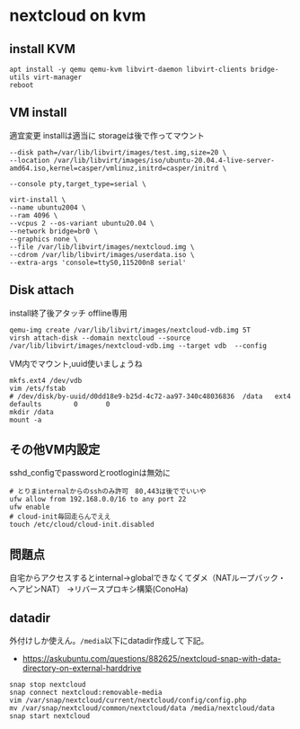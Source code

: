 # nextcloud on kvm

## install KVM

```
apt install -y qemu qemu-kvm libvirt-daemon libvirt-clients bridge-utils virt-manager
reboot

```

## VM install

適宜変更
installは適当に
storageは後で作ってマウント
```
--disk path=/var/lib/libvirt/images/test.img,size=20 \
--location /var/lib/libvirt/images/iso/ubuntu-20.04.4-live-server-amd64.iso,kernel=casper/vmlinuz,initrd=casper/initrd \

--console pty,target_type=serial \
```
```
virt-install \
--name ubuntu2004 \
--ram 4096 \
--vcpus 2 --os-variant ubuntu20.04 \
--network bridge=br0 \
--graphics none \
--file /var/lib/libvirt/images/nextcloud.img \
--cdrom /var/lib/libvirt/images/userdata.iso \
--extra-args 'console=ttyS0,115200n8 serial'
```
## Disk attach

install終了後アタッチ
offline専用
```
qemu-img create /var/lib/libvirt/images/nextcloud-vdb.img 5T
virsh attach-disk --domain nextcloud --source /var/lib/libvirt/images/nextcloud-vdb.img --target vdb  --config
```
VM内でマウント,uuid使いましょうね
```
mkfs.ext4 /dev/vdb
vim /ets/fstab
# /dev/disk/by-uuid/d0dd18e9-b25d-4c72-aa97-340c48036836  /data   ext4    defaults        0       0
mkdir /data
mount -a
```

## その他VM内設定

sshd_configでpasswordとrootloginは無効に
```
# とりまinternalからのsshのみ許可　80,443は後ででいいや
ufw allow from 192.168.0.0/16 to any port 22
ufw enable
# cloud-init毎回走らんでええ
touch /etc/cloud/cloud-init.disabled
```

## 問題点
自宅からアクセスするとinternal->globalできなくてダメ（NATループバック・ヘアピンNAT）
->リバースプロキシ構築(ConoHa)

## datadir
外付けしか使えん。`/media`以下にdatadir作成して下記。
- https://askubuntu.com/questions/882625/nextcloud-snap-with-data-directory-on-external-harddrive
```
snap stop nextcloud
snap connect nextcloud:removable-media
vim /var/snap/nextcloud/current/nextcloud/config/config.php
mv /var/snap/nextcloud/common/nextcloud/data /media/nextcloud/data
snap start nextcloud
```



